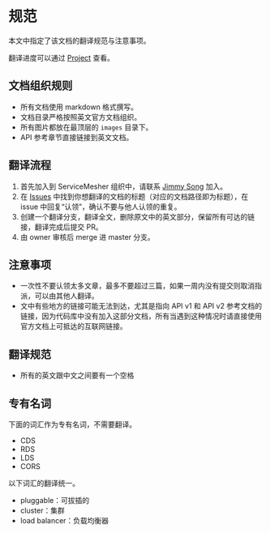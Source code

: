 # 规范

本文中指定了该文档的翻译规范与注意事项。

翻译进度可以通过 [Project](https://github.com/servicemesher/envoy/projects/1) 查看。

## 文档组织规则

- 所有文档使用 markdown 格式撰写。
- 文档目录严格按照英文官方文档组织。
- 所有图片都放在最顶层的 `images` 目录下。
- API 参考章节直接链接到英文文档。

## 翻译流程

1. 首先加入到 ServiceMesher 组织中，请联系 [Jimmy Song](https://jimmysong.io/about) 加入。
2. 在 [Issues](https://github.com/servicemesher/envoy/issues) 中找到你想翻译的文档的标题（对应的文档路径即为标题），在 issue 中回复“认领”，确认不要与他人认领的重复。
3. 创建一个翻译分支，翻译全文，删除原文中的英文部分，保留所有可达的链接，翻译完成后提交 PR。
4. 由 owner 审核后 merge 进 master 分支。

## 注意事项

- 一次性不要认领太多文章，最多不要超过三篇，如果一周内没有提交则取消指派，可以由其他人翻译。
- 文中有些地方的链接可能无法到达，尤其是指向 API v1 和 API v2 参考文档的链接，因为代码库中没有加入这部分文档，所有当遇到这种情况时请直接使用官方文档上可抵达的互联网链接。

## 翻译规范

- 所有的英文跟中文之间要有一个空格

## 专有名词

下面的词汇作为专有名词，不需要翻译。

- CDS
- RDS
- LDS
- CORS

以下词汇的翻译统一。

- pluggable：可拔插的
- cluster：集群
- load balancer：负载均衡器
